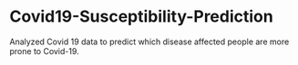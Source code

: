 # Covid19-Susceptibility-Prediction
Analyzed Covid 19 data to predict which disease affected people are more prone to Covid-19.

